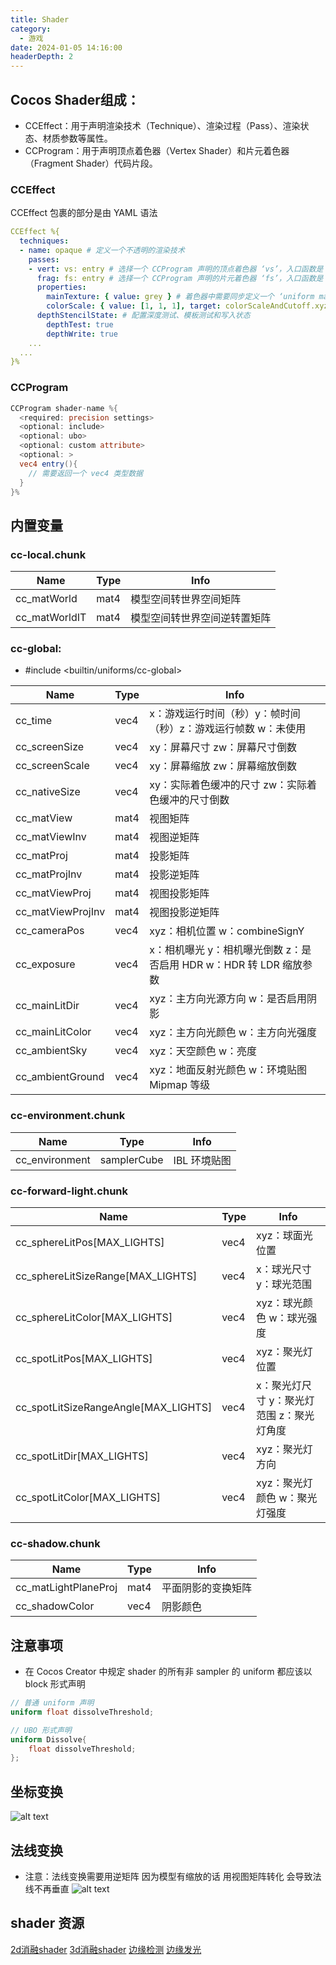```yaml
---
title: Shader
category:
  - 游戏
date: 2024-01-05 14:16:00
headerDepth: 2
---
```


## Cocos Shader组成：


- CCEffect：用于声明渲染技术（Technique）、渲染过程（Pass）、渲染状态、材质参数等属性。
- CCProgram：用于声明顶点着色器（Vertex Shader）和片元着色器（Fragment Shader）代码片段。

### CCEffect
CCEffect 包裹的部分是由 YAML 语法

```yaml
CCEffect %{
  techniques:
  - name: opaque # 定义一个不透明的渲染技术
    passes:
    - vert: vs: entry # 选择一个 CCProgram 声明的顶点着色器 ‘vs’，入口函数是 ‘entry’
      frag: fs: entry # 选择一个 CCProgram 声明的片元着色器 ‘fs’，入口函数是 ‘entry’
      properties:
        mainTexture: { value: grey } # 着色器中需要同步定义一个 ‘uniform mainTexture’，该属性可在编辑器的属性检查器中进行配置
        colorScale: { value: [1, 1, 1], target: colorScaleAndCutoff.xyz } # 基于 ‘target’ 属性配置机制，着色器中需要同步定义一个 ‘uniform colorScaleAndCutoff’，并选取它的 x、y、z 分量填充 ‘colorScale’ 设置的数据
      depthStencilState: # 配置深度测试、模板测试和写入状态
        depthTest: true
        depthWrite: true
    ...
  ...
}%
```


### CCProgram
```GLSL
CCProgram shader-name %{
  <required: precision settings>
  <optional: include>  
  <optional: ubo>
  <optional: custom attribute>
  <optional: >
  vec4 entry(){
    // 需要返回一个 vec4 类型数据
  }
}%
```

## 内置变量

### cc-local.chunk
|Name | Type | Info|
|-|-|-|
|cc_matWorld | mat4 | 模型空间转世界空间矩阵|
|cc_matWorldIT | mat4 | 模型空间转世界空间逆转置矩阵|


### cc-global:
- #include <builtin/uniforms/cc-global>
  
|Name | Type | Info|
|-|-|-|
|cc_time | vec4 | x：游戏运行时间（秒）y：帧时间（秒）z：游戏运行帧数 w：未使用|
|cc_screenSize | vec4 | xy：屏幕尺寸 zw：屏幕尺寸倒数|
|cc_screenScale | vec4 | xy：屏幕缩放 zw：屏幕缩放倒数|
|cc_nativeSize | vec4 | xy：实际着色缓冲的尺寸 zw：实际着色缓冲的尺寸倒数|
|cc_matView | mat4 | 视图矩阵|
|cc_matViewInv | mat4 | 视图逆矩阵|
|cc_matProj | mat4 | 投影矩阵|
|cc_matProjInv | mat4 | 投影逆矩阵|
|cc_matViewProj | mat4 | 视图投影矩阵|
|cc_matViewProjInv | mat4 | 视图投影逆矩阵|
|cc_cameraPos | vec4 | xyz：相机位置 w：combineSignY|
|cc_exposure | vec4 | x：相机曝光 y：相机曝光倒数 z：是否启用 HDR w：HDR 转 LDR 缩放参数|
|cc_mainLitDir | vec4 | xyz：主方向光源方向 w：是否启用阴影|
|cc_mainLitColor | vec4 | xyz：主方向光颜色 w：主方向光强度|
|cc_ambientSky | vec4 | xyz：天空颜色 w：亮度|
|cc_ambientGround | vec4 | xyz：地面反射光颜色 w：环境贴图 Mipmap 等级|


### cc-environment.chunk
|Name	|Type|	Info|
|-|-|-|
|cc_environment|	samplerCube|	IBL 环境贴图|

### cc-forward-light.chunk
|Name | Type | Info|
|-|-|-|
|cc_sphereLitPos[MAX_LIGHTS] | vec4 | xyz：球面光位置|
|cc_sphereLitSizeRange[MAX_LIGHTS] | vec4 | x：球光尺寸 y：球光范围|
|cc_sphereLitColor[MAX_LIGHTS] | vec4 | xyz：球光颜色   w：球光强度|
|cc_spotLitPos[MAX_LIGHTS] | vec4 | xyz：聚光灯位置|
|cc_spotLitSizeRangeAngle[MAX_LIGHTS] | vec4 | x：聚光灯尺寸   y：聚光灯范围   z：聚光灯角度|
|cc_spotLitDir[MAX_LIGHTS] | vec4 | xyz：聚光灯方向|
|cc_spotLitColor[MAX_LIGHTS] | vec4 | xyz：聚光灯颜色 w：聚光灯强度|

### cc-shadow.chunk
|Name | Type | Info|
|-|-|-|
|cc_matLightPlaneProj | mat4 | 平面阴影的变换矩阵|
|cc_shadowColor | vec4 | 阴影颜色|

## 注意事项
- 在 Cocos Creator 中规定 shader 的所有非 sampler 的 uniform 都应该以 block 形式声明

```GLSL
// 普通 uniform 声明
uniform float dissolveThreshold;

// UBO 形式声明
uniform Dissolve{
    float dissolveThreshold;
};
```

## 坐标变换
![alt text](res/image-26.png)


## 法线变换
* 注意：法线变换需要用逆矩阵  因为模型有缩放的话 用视图矩阵转化 会导致法线不再垂直
![alt text](res/image-27.png)




## shader 资源
[2d消融shader](./shaderEffect/dissolve2d.effect)
[3d消融shader](./shaderEffect/dissolve3d.effect)
[边缘检测](./shaderEffect/edgeCheck.effect)
[边缘发光](./shaderEffect/edgeLight.effect)
